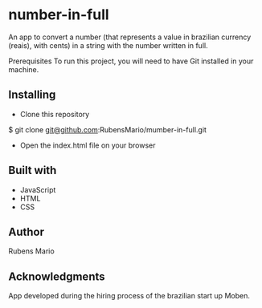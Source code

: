 # number-in-full

An app to convert a number (that represents a value in brazilian currency (reais), with cents) in a string with the number written in full.

Prerequisites
To run this project, you will need to have Git installed in your machine.

## Installing

- Clone this repository

\$ git clone git@github.com:RubensMario/mumber-in-full.git

- Open the index.html file on your browser

## Built with

- JavaScript
- HTML
- CSS

## Author

Rubens Mario

## Acknowledgments

App developed during the hiring process of the brazilian start up Moben.
